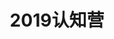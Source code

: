 ---
layout: album
permalink: /gallery/2019RenZhiYing
title: 2019认知营
id: 3
thumbnail: https://ning-blog-1304206373.cos.ap-nanjing.myqcloud.com/image/gallery/2019RenZhiYing/IMG_20190805_071006.jpg
---